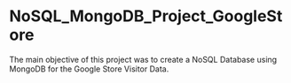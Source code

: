 # NoSQL_MongoDB_Project_GoogleStore
The main objective of this project was to create a NoSQL Database using MongoDB for the Google Store Visitor Data.
